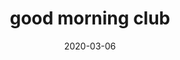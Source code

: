 ---
layout: inner
position: left
title: 'good morning club'
date: 2020-03-06
category: music
tags: indie pop electronic
project_link: 'https://open.spotify.com/artist/1pvckjRfnPNJkH7YlrKgv2?si=0f9x_H-RQFCbdr7OSTfgnw'
feature_type: 'spotify'
feature_spotify: 'https://open.spotify.com/embed/artist/1pvckjRfnPNJkH7YlrKgv2'
button_icon: 'spotify'
button_text: 'listen on spotify'
lead_text: 'producer, engineer, lead singer, songwriter and guitarist'
---
